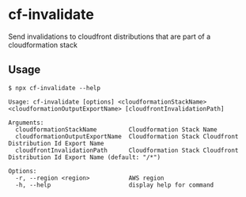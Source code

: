 # cf-invalidate

Send invalidations to cloudfront distributions that are part of a cloudformation stack

## Usage

```shell
$ npx cf-invalidate --help

Usage: cf-invalidate [options] <cloudformationStackName> <cloudformationOutputExportName> [cloudfrontInvalidationPath]

Arguments:
  cloudformationStackName         Cloudformation Stack Name
  cloudformationOutputExportName  Cloudformation Stack Cloudfront Distribution Id Export Name
  cloudfrontInvalidationPath      Cloudformation Stack Cloudfront Distribution Id Export Name (default: "/*")

Options:
  -r, --region <region>           AWS region
  -h, --help                      display help for command
```
